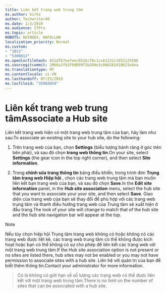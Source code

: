 ```yaml
---
title: Liên kết trang web trung tâm
ms.author: kirks
author: Techwriter40
ms.date: 1/3/2019
ms.audience: ITPro
ms.topic: article
ROBOTS: NOINDEX, NOFOLLOW
localization_priority: Normal
ms.custom:
- "1012"
- "5300012"
ms.openlocfilehash: 651df67ea7eec0526cf6c1cc61232c3d31125596
ms.sourcegitcommit: 20b6a1fb3f0d899f3b204e3c066262d10623a4ea
ms.translationtype: MT
ms.contentlocale: vi-VN
ms.lasthandoff: 07/25/2019
ms.locfileid: "35903059"
---
```

# <a name="associate-a-hub-site"></a><span data-ttu-id="635b5-102">Liên kết trang web trung tâm</span><span class="sxs-lookup"><span data-stu-id="635b5-102">Associate a Hub site</span></span>

<span data-ttu-id="635b5-103">Liên kết trang web hiện có một trang web trung tâm của bạn, hãy làm như sau:</span><span class="sxs-lookup"><span data-stu-id="635b5-103">To associate an existing site to your hub site, do the following:</span></span>
  
1. <span data-ttu-id="635b5-104">Trên trang web của bạn, chọn **Settings** (biểu tượng bánh răng ở góc trên bên phải), và sau đó chọn **trang web thông tin**.</span><span class="sxs-lookup"><span data-stu-id="635b5-104">On your site, select **Settings** (the gear icon in the top right corner), and then select **Site information**.</span></span>

2. <span data-ttu-id="635b5-105">Trong **chỉnh sửa trang thông tin** bảng điều khiển, trong trình đơn **Trung tâm trang web Hiệp hội** , chọn các trang web trung tâm mà bạn muốn liên kết bạn trang web của bạn, và sau đó chọn **Save**.</span><span class="sxs-lookup"><span data-stu-id="635b5-105">In the **Edit site information** panel, in the **Hub site association** menu, select the hub site that you want to associate your your site, and then select **Save**.</span></span> <span data-ttu-id="635b5-106">Giao diện của trang web của bạn sẽ thay đổi để phù hợp với các trang web trung tâm và thanh điều hướng trang web của Trung tâm sẽ xuất hiện ở đầu trang.</span><span class="sxs-lookup"><span data-stu-id="635b5-106">The look of your site will change to match that of the hub site and the hub site navigation bar will appear at the top.</span></span>

 > [!Note]
><span data-ttu-id="635b5-107">Nếu tùy chọn hiệp hội Trung tâm trang web không có hoặc không có các trang web được liệt kê, các trang web trung tâm có thể không được kích hoạt hoặc bạn có thể không có sự cho phép để liên kết các trang web với một trang web trung tâm.</span><span class="sxs-lookup"><span data-stu-id="635b5-107">If the Hub site association option is not present or no sites are listed there, hub sites may not be enabled or you may not have permission to associate sites with a hub site.</span></span> <span data-ttu-id="635b5-108">Liên hệ với quản trị của bạn để biết thêm thông tin.</span><span class="sxs-lookup"><span data-stu-id="635b5-108">Contact your administrator for more information.</span></span>

><span data-ttu-id="635b5-109">Có là không có giới hạn về số lượng các trang web có thể được liên kết với một trang web trung tâm.</span><span class="sxs-lookup"><span data-stu-id="635b5-109">There is no limit on the number of sites that can be associated with a hub site.</span></span>
  